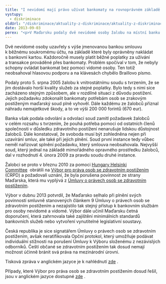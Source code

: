 ```yaml
---
title: "I nevidomí mají právo užívat bankomaty na rovnoprávném základě s ostatními"
vystupy:
  - diskriminace
oldUrl: "/diskriminace/aktuality-z-diskriminace/aktuality-z-diskriminace-2013/i-nevidomi-maji-pravo-uzivat-bankomaty-na-rovnopravnem-zaklade-s-ostatnimi/"
date: 2013-09-03
perex: "<p>V Maďarsku podaly dvě nevidomé osoby žalobu na místní banku (OTP Bank Zrt.) z důvodu placení každoročních poplatků za užívání a transakce, které ale nebyly samy schopny užívat a provádět. Případ se dostal až před Výbor pro práva osob se zdravotním postižením.</p>"
---
```


<!-- imported from the old website -->

<p class="align-blok">Dvě nevidomé osoby uzavřely s výše jmenovanou bankou smlouvu k běžnému soukromému účtu, na základě které byly oprávněny nakládat s bankovní kartou. Každoročně musely platit běžné poplatky za užívání a transakce prováděné přes bankomaty. Problém spočíval v tom, že nebyly schopny ovládat bankomat bez pomoci vidomé osoby. Ten totiž neobsahoval hlasovou podporu a na klávesách chybělo Braillovo písmo.</p><p class="align-blok">Podaly proto 5. srpna 2005 žalobu k vnitrostátnímu soudu s tvrzením, že se jim dostávalo horší kvality služeb za stejné poplatky. Bylo tedy s nimi sice zacházeno stejným způsobem, ale v rozdílné situaci z důvodu postižení. Jejich požadavku zdokonalit bankomaty potřebám osob se zrakovým postiženým maďarský soud plně vyhověl. Dále každému ze žalobců přiznal náhradu nemajetkové škody, a to ve výši 200 000 forintů (670 eur).</p><p class="align-blok">Banka však podala odvolání a odvolací soud zamítl požadavek žalobců v celém rozsahu s tvrzením, že pouhá potřeba pomoci od ostatních členů společnosti v důsledku zdravotního postižení nenarušuje lidskou důstojnost žalobců. Dále konstatoval, že svoboda musí být zohledněna nejen při uzavírání smluv, ale také při jejich plnění. Soud první instance tedy vůbec neměl nařizovat splnění požadavku, který smlouva neobsahovala. Nejvyšší soud, který jednal na základě mimořádného opravného prostředku žalobců, dal v rozhodnutí 4. února 2009 za pravdu soudu druhé instance. </p><p class="align-blok">Žalobci se proto v březnu 2010 za pomoci <a title="Otevření do nového okna" href="http://helsinki.hu/en/" target="_blank">Hungary Helsinki Committee</a>  obrátili na <a title="Otevření do nového okna" href="http://www.un.org/disabilities/default.asp?id=1419" target="_blank">Výbor pro práva osob se zdravotním postižením</a>  (CRPD) a požadovali uznání, že byla porušena povinnost ze strany Maďarska, která mu vyplývá z <a href="http://www.ochrance.cz/uploads-import/DISKRIMINACE/pravni_predpisy/Umluva_o_pravech_osob_se_zdravotnim_postizenim.pdf">Úmluvy o právech osob se zdravotním postižením</a>.</p><p class="align-blok">Výbor v dubnu 2013 potvrdil, že Maďarsko selhalo při plnění svých povinností smluvně stanovených článkem 9 Úmluvy o právech osob se zdravotním postižením a nezajistilo tak stejný přístup k bankovním službám pro osoby nevidomé a vidomé. Výbor dále učinil Maďarsku četná doporučení, která zahrnovala také zajištění minimálních standardů bankovních služeb nebo vytvoření vynutitelné legislativní soustavy.</p><p class="align-blok">Česká republika je sice signatářem Úmluvy o právech osob se zdravotním postižením, avšak neratifikovala Opční protokol, který umožňuje podávat individuální stížnosti na porušení Úmluvy k Výboru složenému z nezávislých odborníků. Čeští občané se zdravotním postižením tak dosud nemají možnost účinně bránit svá práva na mezinárodní úrovni.</p><p class="align-blok">Tisková zpráva v anglickém jazyce je k nahlédnutí <a title="Otevření do nového okna" href="http://www.non-discrimination.net/content/media/HU-48-HU%20flash%20report%20CRPD%20decision%20on%20Hungary.pdf" target="_blank">zde</a> .</p><p class="align-blok">Případy, které Výbor pro práva osob se zdravotním postižením dosud řešil, jsou v anglickém jazyce dostupné <a title="Otevření do nového okna" href="http://www.ohchr.org/EN/HRBodies/CRPD/Pages/Jurisprudence.aspx" target="_blank">zde</a> . </p>
